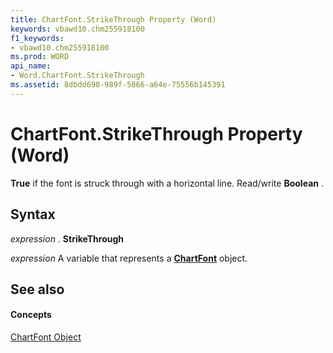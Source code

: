 ```yaml
---
title: ChartFont.StrikeThrough Property (Word)
keywords: vbawd10.chm255918100
f1_keywords:
- vbawd10.chm255918100
ms.prod: WORD
api_name:
- Word.ChartFont.StrikeThrough
ms.assetid: 8dbdd698-989f-5066-a64e-75556b145391
---
```



# ChartFont.StrikeThrough Property (Word)

 **True** if the font is struck through with a horizontal line. Read/write **Boolean** .


## Syntax

 _expression_ . **StrikeThrough**

 _expression_ A variable that represents a **[ChartFont](chartfont-object-word.md)** object.


## See also


#### Concepts


[ChartFont Object](chartfont-object-word.md)

